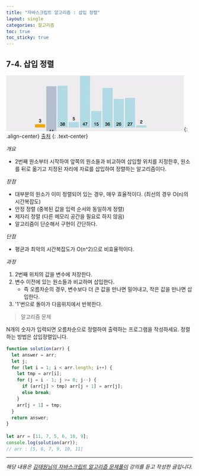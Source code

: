 ```yaml
---
title: "자바스크립트 알고리즘 : 삽입 정렬"
layout: single
categories: 알고리즘
toc: true
toc_sticky: true
---
```


## 7-4. 삽입 정렬

![3](/assets/images/algorithm/Algo704-00001.gif){: .align-center}
[출처](https://github.com/GimunLee/tech-refrigerator/blob/master/Algorithm/resources/insertion-sort-001.gif)
{: .text-center}

_개요_

- 2번째 원소부터 시작하여 앞쪽의 원소들과 비교하여 삽입할 위치를 지정한후, 원소를 뒤로 옮기고 지정된 자리에 자료를 삽입하여 정렬하는 알고리즘이다.

_장점_

- 대부분의 원소가 이미 정렬되어 있는 경우, 매우 효율적이다. (최선의 경우 O(n)의 시간복잡도)
- 안정 정렬 (중복된 값을 입력 순서와 동일하게 정렬)
- 제자리 정렬 (다른 메모리 공간을 필요로 하지 않음)
- 알고리즘이 단순해서 구현이 간단하다.

_단점_

- 평균과 최악의 시간복잡도가 O(n^2)으로 비효율적이다.

_과정_

1. 2번째 위치의 값을 변수에 저장한다.
2. 변수 이전에 있는 원소들과 비교하며 삽입한다.
   - 즉 오름차순의 경우, 변수보다 더 큰 값을 만나면 밀어내고, 작은 값을 만나면 삽입한다.
3. '1'번으로 돌아가 다음위치에서 반복한다.

> 알고리즘 문제

N개의 숫자가 입력되면 오름차순으로 정렬하여 출력하는 프로그램을 작성하세요.
정렬하는 방법은 삽입정렬입니다.

```jsx
function solution(arr) {
  let answer = arr;
  let j;
  for (let i = 1; i < arr.length; i++) {
    let tmp = arr[i];
    for (j = i - 1; j >= 0; j--) {
      if (arr[j] > tmp) arr[j + 1] = arr[j];
      else break;
    }
    arr[j + 1] = tmp;
  }
  return answer;
}

let arr = [11, 7, 5, 6, 10, 9];
console.log(solution(arr));
// arr : [5, 6, 7, 9, 10, 11]
```

---

_해당 내용은 [김태원님의 자바스크립트 알고리즘 문제풀이](https://www.inflearn.com/course/%EC%9E%90%EB%B0%94%EC%8A%A4%ED%81%AC%EB%A6%BD%ED%8A%B8-%EC%95%8C%EA%B3%A0%EB%A6%AC%EC%A6%98-%EB%AC%B8%EC%A0%9C%ED%92%80%EC%9D%B4/dashboard) 강의를 듣고 작성한 글입니다._
